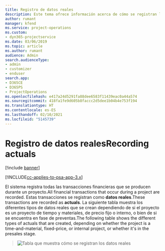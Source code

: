 ```yaml
---
title: Registro de datos reales
description: Este tema ofrece información acerca de cómo se registran los datos reales.
author: rumant
manager: kfend
ms.service: project-operations
ms.custom:
- dyn365-projectservice
ms.date: 03/06/2019
ms.topic: article
ms.author: rumant
audience: Admin
search.audienceType:
- admin
- customizer
- enduser
search.app:
- D365CE
- D365PS
- ProjectOperations
ms.openlocfilehash: e417a24d5291fa88dee6583f11439eac0a44a574
ms.sourcegitcommit: 418fa1fe9d605b8faccc2d5dee1b04b4e753f194
ms.translationtype: HT
ms.contentlocale: es-ES
ms.lasthandoff: 02/10/2021
ms.locfileid: "5145739"
---
```

# <a name="recording-actuals"></a><span data-ttu-id="561bc-103">Registro de datos reales</span><span class="sxs-lookup"><span data-stu-id="561bc-103">Recording actuals</span></span> 

[!include [banner](../includes/psa-now-project-operations.md)]

[!INCLUDE[cc-applies-to-psa-app-3.x](../includes/cc-applies-to-psa-app-3x.md)]

<span data-ttu-id="561bc-104">El sistema registra todas las transacciones financieras que se producen durante un proyecto.</span><span class="sxs-lookup"><span data-stu-id="561bc-104">All financial transactions that occur during a project are recorded.</span></span> <span data-ttu-id="561bc-105">Estas transacciones se registran como **datos reales**.</span><span class="sxs-lookup"><span data-stu-id="561bc-105">These transactions are recorded as **actuals**.</span></span> <span data-ttu-id="561bc-106">La siguiente tabla muestra los diferentes tipos de datos reales que se crean dependiendo de si el proyecto es un proyecto de tiempo y materiales, de precio fijo o interno, o bien de si se encuentra en fase de preventas.</span><span class="sxs-lookup"><span data-stu-id="561bc-106">The following table shows the different types of actuals that are created, depending on whether the project is a time-and-material, fixed-price, or internal project, or whether it's in the presales stage.</span></span>

> ![Tabla que muestra cómo se registran los datos reales](media/advanced-table2.png)
